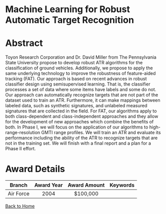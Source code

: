 
Machine Learning for Robust Automatic Target Recognition
========================================================

# Abstract


Toyon Research Corporation and Dr. David Miller from The Pennsylvania State University propose to develop robust ATR algorithms for the classification of ground vehicles. Additionally, we propose to apply the same underlying technology to improve the robustness of feature-aided tracking (FAT). Our approach is based on recent advances in robust classifier design using semisupervised learning. That is, the classifier processes a set of data where some items have labels and some do not. Our approach can automatically recognize targets that are not part of the dataset used to train an ATR. Furthermore, it can make mappings between labeled data, such as synthetic signatures, and unlabeled measured signatures that are collected in the field. For FAT, our algorithms apply to both class-dependent and class-independent approaches and they allow for the development of new approaches which combine the benefits of both. In Phase I, we will focus on the application of our algorithms to high-range-resolution GMTI range profiles. We will train an ATR and evaluate its performance including the ability of the ATR to recognize targets that are not in the training set. We will finish with a final report and a plan for a Phase II effort.  

# Award Details

|Branch|Award Year|Award Amount|Keywords|
| :---: | :---: | :---: | :---: |
|Air Force|2004|$100,000||
  
  


[Back to Home](https://github.com/chrischow/dod_sbir_awards/CC/#1277)